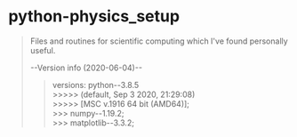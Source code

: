 # python-physics_setup

>Files and routines for scientific computing 
>which I've found personally useful.
>
>--Version info (2020-06-04)--  
>>   versions:    python--3.8.5  
              >>>>> (default, Sep  3 2020, 21:29:08)  
              >>>>> [MSC v.1916 64 bit (AMD64)];  
              >>> numpy--1.19.2;  
              >>> matplotlib--3.3.2;  
